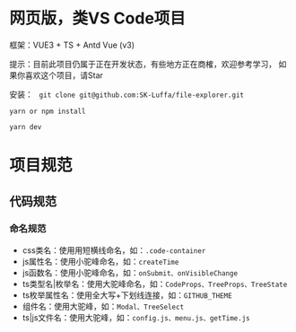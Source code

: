 # 网页版，类VS Code项目

框架：VUE3 + TS + Antd Vue (v3)

提示：目前此项目仍属于正在开发状态，有些地方正在商榷，欢迎参考学习， 如果你喜欢这个项目，请Star

安装： 
 ``` git clone git@github.com:SK-Luffa/file-explorer.git```

 ```yarn or npm install```

  ```yarn dev```

# 项目规范

## 代码规范

### 命名规范
- css类名：使用用短横线命名，如：`.code-container`
- js属性名：使用小驼峰命名，如：`createTime`
- js函数名：使用小驼峰命名，如：`onSubmit、onVisibleChange`
- ts类型名|枚举名：使用大驼峰命名，如：`CodeProps、TreeProps、TreeState`
- ts枚举属性名：使用全大写+下划线连接，如：`GITHUB_THEME`
- 组件名：使用大驼峰，如：`Modal、TreeSelect`
- ts|js文件名：使用大驼峰，如：`config.js、menu.js、getTime.js`